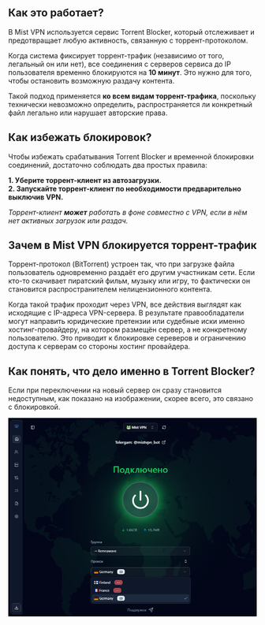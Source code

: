 ## Как это работает?

В Mist VPN используется сервис Torrent Blocker, который отслеживает и предотвращает любую активность, связанную с торрент-протоколом.

Когда система фиксирует торрент-трафик (независимо от того, легальный он или нет), все соединения с серверов сервиса до IP пользователя временно блокируются на **10 минут**. Это нужно для того, чтобы остановить возможную раздачу контента.

Такой подход применяется **ко всем видам торрент-трафика**, поскольку технически невозможно определить, распространяется ли конкретный файл легально или нарушает авторские права.

## Как избежать блокировок?

Чтобы избежать срабатывания Torrent Blocker и временной блокировки соединений, достаточно соблюдать два простых правила:    

**1. Уберите торрент-клиент из автозагрузки.**     
**2. Запускайте торрент-клиент по необходимости предварительно выключив VPN.**

*Торрент-клиент **может** работать в фоне совместно с VPN, если в нём нет активных загрузок или раздач.*

## Зачем в Mist VPN блокируется торрент-трафик

Торрент-протокол (BitTorrent) устроен так, что при загрузке файла пользователь одновременно раздаёт его другим участникам сети. Если кто-то скачивает пиратский фильм, музыку или игру, то фактически он становится распространителем нелицензионного контента.

Когда такой трафик проходит через VPN, все действия выглядят как исходящие с IP-адреса VPN-сервера. В результате правообладатели могут направить юридические претензии или судебные иски именно хостинг-провайдеру, на котором размещён сервер, а не конкретному пользователю. Это приводит к блокировке сереверов и ограничению доступа к серверам со стороны хостинг провайдера.

## Как понять, что дело именно в Torrent Blocker?

Если при переключении на новый сервер он сразу становится недоступным, как показано на изображении, скорее всего, это связано с блокировкой.

<div style="text-align: center;">
  <img src="/media/screen1.png" width="700" />
    <p></p>
</div>